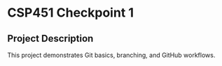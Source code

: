 # CSP451 Checkpoint 1
## Project Description
This project demonstrates Git basics, branching, and GitHub workflows.
